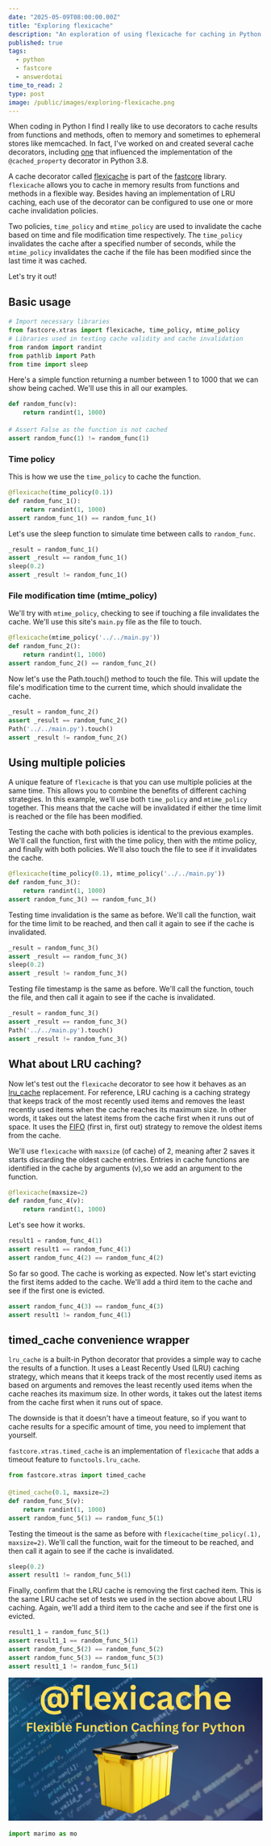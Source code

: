 ```yaml
---
date: "2025-05-09T08:00:00.00Z"
title: "Exploring flexicache"
description: "An exploration of using flexicache for caching in Python."
published: true
tags:
  - python
  - fastcore
  - answerdotai
time_to_read: 2
type: post
image: /public/images/exploring-flexicache.png
---
```

<!---->
When coding in Python I find I really like to use decorators to cache results from functions and methods, often to memory and sometimes to ephemeral stores like memcached. In fact, I've worked on and created several cache decorators, including [one](https://pypi.org/project/cached-property/) that influenced the implementation of the `@cached_property` decorator in Python 3.8.

A cache decorator called [flexicache](https://fastcore.fast.ai/xtras.html#flexicache) is part of the [fastcore](https://pypi.org/project/fastcore/) library. `flexicache` allows you to cache in memory results from functions and methods in a flexible way. Besides having an implementation of LRU caching, each use of the decorator can be configured to use one or more cache invalidation policies.

Two policies, `time_policy` and `mtime_policy` are used to invalidate the cache based on time and file modification time respectively. The `time_policy` invalidates the cache after a specified number of seconds, while the `mtime_policy` invalidates the cache if the file has been modified since the last time it was cached.

Let's try it out!
<!---->
## Basic usage

```python {.marimo}
# Import necessary libraries
from fastcore.xtras import flexicache, time_policy, mtime_policy
# Libraries used in testing cache validity and cache invalidation
from random import randint
from pathlib import Path
from time import sleep
```

Here's a simple function returning a number between 1 to 1000 that we can show being cached. We'll use this in all our examples.

```python {.marimo}
def random_func(v):
    return randint(1, 1000)

# Assert False as the function is not cached
assert random_func(1) != random_func(1)
```

### Time policy

This is how we use the `time_policy` to cache the function.

```python {.marimo}
@flexicache(time_policy(0.1))
def random_func_1():
    return randint(1, 1000)
assert random_func_1() == random_func_1()
```

Let's use the sleep function to simulate time between calls to `random_func`.

```python {.marimo}
_result = random_func_1()
assert _result == random_func_1()
sleep(0.2)
assert _result != random_func_1()
```

### File modification time (mtime_policy)
<!---->
We'll try with `mtime_policy`, checking to see if touching a file invalidates the cache. We'll use this site's `main.py` file as the file to touch.

```python {.marimo}
@flexicache(mtime_policy('../../main.py'))
def random_func_2():
    return randint(1, 1000)
assert random_func_2() == random_func_2()
```

Now let's use the Path.touch() method to touch the file. This will update the file's modification time to the current time, which should invalidate the cache.

```python {.marimo}
_result = random_func_2()
assert _result == random_func_2()
Path('../../main.py').touch()
assert _result != random_func_2()
```

## Using multiple policies
<!---->
A unique feature of `flexicache` is that you can use multiple policies at the same time. This allows you to combine the benefits of different caching strategies.
In this example, we'll use both `time_policy` and `mtime_policy` together. This means that the cache will be invalidated if either the time limit is reached or the file has been modified.
<!---->
Testing the cache with both policies is identical to the previous examples. We'll call the function, first with the time policy, then with the mtime policy, and finally with both policies. We'll also touch the file to see if it invalidates the cache.

```python {.marimo}
@flexicache(time_policy(0.1), mtime_policy('../../main.py'))
def random_func_3():
    return randint(1, 1000)
assert random_func_3() == random_func_3()
```

Testing time invalidation is the same as before. We'll call the function, wait for the time limit to be reached, and then call it again to see if the cache is invalidated.

```python {.marimo}
_result = random_func_3()
assert _result == random_func_3()
sleep(0.2)
assert _result != random_func_3()
```

Testing file timestamp is the same as before. We'll call the function, touch the file, and then call it again to see if the cache is invalidated.

```python {.marimo}
_result = random_func_3()
assert _result == random_func_3()
Path('../../main.py').touch()
assert _result != random_func_3()
```

## What about LRU caching?
<!---->
Now let's test out the `flexicache` decorator to see how it behaves as an [lru_cache](https://docs.python.org/3/library/functools.html#functools.lru_cache) replacement. For reference, LRU caching is a caching strategy that keeps track of the most recently used items and removes the least recently used items when the cache reaches its maximum size. In other words, it takes out the latest items from the cache first when it runs out of space. It uses the [FIFO](https://en.wikipedia.org/wiki/FIFO_(computing_and_electronics)) (first in, first out) strategy to remove the oldest items from the cache.

We'll use `flexicache` with `maxsize` (of cache) of 2, meaning after 2 saves it starts discarding the oldest cache entries. Entries in cache functions are identified in the cache by arguments (v),so we add an argument to the function.

```python {.marimo}
@flexicache(maxsize=2)
def random_func_4(v):
    return randint(1, 1000)
```

Let's see how it works.

```python {.marimo}
result1 = random_func_4(1)
assert result1 == random_func_4(1)
assert random_func_4(2) == random_func_4(2)
```

So far so good. The cache is working as expected. Now let's start evicting the first items added to the cache. We'll add a third item to the cache and see if the first one is evicted.

```python {.marimo}
assert random_func_4(3) == random_func_4(3)
assert result1 != random_func_4(1)
```

## timed_cache convenience wrapper
<!---->
`lru_cache` is a built-in Python decorator that provides a simple way to cache the results of a function. It uses a Least Recently Used (LRU) caching strategy, which means that it keeps track of the most recently used items as based on arguments and removes the least recently used items when the cache reaches its maximum size. In other words, it takes out the latest items from the cache first when it runs out of space.

The downside is that it doesn't have a timeout feature, so if you want to cache results for a specific amount of time, you need to implement that yourself.

`fastcore.xtras.timed_cache` is an implementation of `flexicache` that adds a timeout feature to `functools.lru_cache`.

```python {.marimo}
from fastcore.xtras import timed_cache

@timed_cache(0.1, maxsize=2)
def random_func_5(v):
    return randint(1, 1000)
assert random_func_5(1) == random_func_5(1)
```

Testing the timeout is the same as before with `flexicache(time_policy(.1), maxsize=2)`. We'll call the function, wait for the timeout to be reached, and then call it again to see if the cache is invalidated.

```python {.marimo}
sleep(0.2)
assert result1 != random_func_5(1)
```

Finally, confirm that the LRU cache is removing the first cached item. This is the same LRU cache set of tests we used in the section above about LRU caching. Again, we'll add a third item to the cache and see if the first one is evicted.

```python {.marimo}
result1_1 = random_func_5(1)
assert result1_1 == random_func_5(1)
assert random_func_5(2) == random_func_5(2)
assert random_func_5(3) == random_func_5(3)
assert result1_1 != random_func_5(1)
```

![/public/images/exploring-flexicache.png](/public/images/exploring-flexicache.png)

```python {.marimo}
import marimo as mo
```